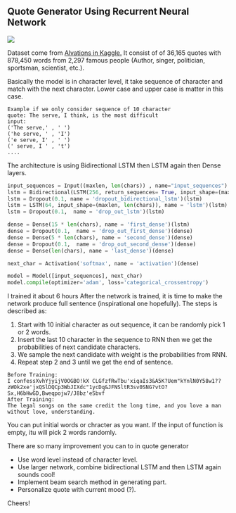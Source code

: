 ## Quote Generator Using Recurrent Neural Network 

![](https://images.unsplash.com/photo-1498435999018-6803de1f1c1f?ixlib=rb-0.3.5&s=e5fecd9f3003ad1f6b5eb51d69f4e930&auto=format&fit=crop&w=500&q=80)

Dataset come from [Alvations in Kaggle.](https://www.kaggle.com/alvations/quotables/data)
It consist of of 36,165 quotes with 878,450 words from 2,297 famous people (Author, singer, politician, sportsman, scientist, etc.).

Basically the model is in character level, it take sequence of character and match with the next character.
Lower case and upper case is matter in this case. 
```
Example if we only consider sequence of 10 character
quote: The serve, I think, is the most difficult
input: 
('The serve,' , ' ') 
('he serve, ' , 'I')
('e serve, I' , ' ') 
(' serve, I ' , 't') 
....
```

The architecture is using Bidirectional LSTM then LSTM again then Dense layers. 
```python
input_sequences = Input((maxlen, len(chars)) , name="input_sequences")
lstm = Bidirectional(LSTM(256, return_sequences= True, input_shape=(maxlen, len(chars))), name = 'bidirectional')(input_sequences)
lstm = Dropout(0.1, name = 'dropout_bidirectional_lstm')(lstm)
lstm = LSTM(64, input_shape=(maxlen, len(chars)), name = 'lstm')(lstm)
lstm = Dropout(0.1,  name = 'drop_out_lstm')(lstm)

dense = Dense(15 * len(chars), name = 'first_dense')(lstm)
dense = Dropout(0.1,  name = 'drop_out_first_dense')(dense)
dense = Dense(5 * len(chars), name = 'second_dense')(dense)
dense = Dropout(0.1,  name = 'drop_out_second_dense')(dense)
dense = Dense(len(chars), name = 'last_dense')(dense)

next_char = Activation('softmax', name = 'activation')(dense)

model = Model([input_sequences], next_char)
model.compile(optimizer='adam', loss='categorical_crossentropy')
``` 
I trained it about 6 hours
After the network is trained, it is time to make the network produce full sentence (inspirational one hopefully). The steps is described as: 
1. Start with 10 initial character as out sequence, it can be randomly pick 1 or 2 words.
2. Insert the last 10 character in the sequence to RNN then we get the probabilities of next candidate characters.
3. We sample the next candidate with weight is the probabilities from RNN.
4. Repeat step 2 and 3 until we get the end of sentence.

```
Before Training:
I confessXvhYjyijV0OGBO!kX CLGfzfRwTbu'xiqaIs3&A5K?Uem"kYnlN0Y58w1??zWOk2xe'jxQSlDQCp3WbJIXdc"1ycDq&JFNSltR3sv0SNG?vtO?Sx,H6bHwGD,Bweqpojw7/J8bz'eSbvf
After Training: 
The legal songs on the same credit the long time, and you love a man without love, understanding.
```

You can put initial words or chracter as you want.
If the input of function is empty, itu will pick 2 words randomly.

There are so many improvement you can to in quote generator
+ Use word level instead of character level.
+ Use larger network, combine bidirectional LSTM and then LSTM again sounds cool! 
+ Implement beam search method in generating part. 
+ Personalize quote with current mood (?). 

Cheers! 
